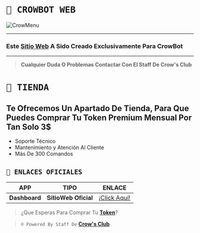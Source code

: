 # **`🎩 CROWBOT WEB`**

![CrowMenu](https://files.catbox.moe/wifc6k.jpg)

___

### **Este [Sitio Web](https://crow-bot-dashboard.vercel.app/) A Sido Creado Exclusivamente Para CrowBot** 

___

> **Cualquier Duda O Problemas Contactar Con El Staff De Crow's Club**

# **`🍬 TIENDA`**

## Te Ofrecemos Un Apartado De Tienda, Para Que Puedes Comprar Tu Token Premium Mensual Por Tan Solo 3$
- Soporte Técnico
- Mantenimiento y Atención Al Cliente
- Más De 300 Comandos

## **`👑 ENLACES OFICIALES`**
| APP | TIPO | ENLACE |
|------|-------------|-------|
| **Dashboard** | 𝐒𝐢𝐭𝐢𝐨𝐖𝐞𝐛 𝐎𝐟𝐢𝐜𝐢𝐚𝐥 | [¡Click Aquí!](https://crow-bot-dashboard.vercel.app/) 

> ¿Que Esperas Para Comprar Tu **[Token](https://crow-bot-dashboard.vercel.app/)**?

> `© Powered By Staff De` **[Crow's Club](https://github.com/WillZek/CrowBot-ST)**